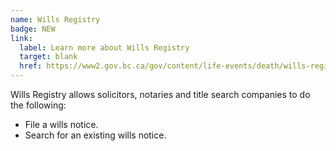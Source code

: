 ```yaml
---
name: Wills Registry
badge: NEW
link: 
  label: Learn more about Wills Registry
  target: blank
  href: https://www2.gov.bc.ca/gov/content/life-events/death/wills-registry
---
```


Wills Registry allows solicitors, notaries and title search companies to do the following:

- File a wills notice.
- Search for an existing wills notice.